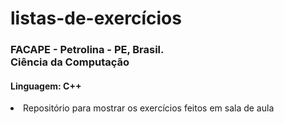 <h1> listas-de-exercícios </h1>

<h3>FACAPE - Petrolina - PE, Brasil.<br>
Ciência da Computação</h3>

<h4>Linguagem: <strong>C++</strong></h4>
<p><li>Repositório para mostrar os exercícios feitos em sala de aula</li></p>
